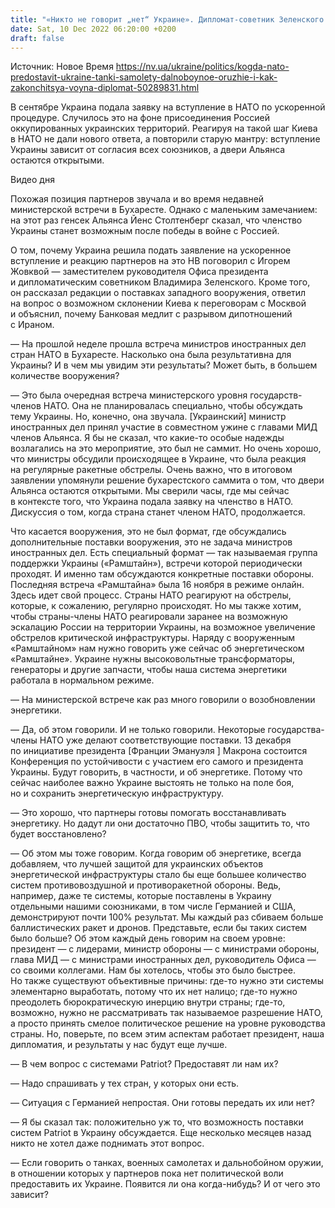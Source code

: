 ```yaml
---
title: "«Никто не говорит „нет“ Украине». Дипломат-советник Зеленского — о переговорах с НАТО и колебаниях США по признанию РФ спонсором терроризма"
date: Sat, 10 Dec 2022 06:20:00 +0200
draft: false
---
```

Источник: Новое Время https://nv.ua/ukraine/politics/kogda-nato-predostavit-ukraine-tanki-samolety-dalnoboynoe-oruzhie-i-kak-zakonchitsya-voyna-diplomat-50289831.html


В сентябре Украина подала заявку на вступление в НАТО по ускоренной процедуре. Случилось это на фоне присоединения Россией оккупированных украинских территорий. Реагируя на такой шаг Киева в НАТО не дали нового ответа, а повторили старую мантру: вступление Украины зависит от согласия всех союзников, а двери Альянса остаются открытыми.

 Видео дня   

Похожая позиция партнеров звучала и во время недавней министерской встречи в Бухаресте. Однако с маленьким замечанием: на этот раз генсек Альянса Йенс Столтенберг сказал, что членство Украины станет возможным после победы в войне с Россией.

О том, почему Украина решила подать заявление на ускоренное вступление и реакцию партнеров на это НВ поговорил с Игорем Жовквой — заместителем руководителя Офиса президента и дипломатическим советником Владимира Зеленского. Кроме того, он рассказал редакции о поставках западного вооружения, ответил на вопрос о возможном склонении Киева к переговорам с Москвой и объяснил, почему Банковая медлит с разрывом дипотношений с Ираном.

— На прошлой неделе прошла встреча министров иностранных дел стран НАТО в Бухаресте. Насколько она была результативна для Украины? И в чем мы увидим эти результаты? Может быть, в большем количестве вооружения?

— Это была очередная встреча министерского уровня государств-членов НАТО. Она не планировалась специально, чтобы обсуждать тему Украины. Но, конечно, она звучала. [Украинский] министр иностранных дел принял участие в совместном ужине с главами МИД членов Альянса. Я бы не сказал, что какие-то особые надежды возлагались на это мероприятие, это был не саммит. Но очень хорошо, что министры обсудили происходящее в Украине, что была реакция на регулярные ракетные обстрелы. Очень важно, что в итоговом заявлении упомянули решение бухарестского саммита о том, что двери Альянса остаются открытыми. Мы сверили часы, где мы сейчас в контексте того, что Украина подала заявку на членство в НАТО. Дискуссия о том, когда страна станет членом НАТО, продолжается.

Что касается вооружения, это не был формат, где обсуждались дополнительные поставки вооружения, это не задача министров иностранных дел. Есть специальный формат — так называемая группа поддержки Украины («Рамштайн»), встречи которой периодически проходят. И именно там обсуждаются конкретные поставки обороны. Последняя встреча «Рамштайна» была 16 ноября в режиме онлайн. Здесь идет свой процесс. Страны НАТО реагируют на обстрелы, которые, к сожалению, регулярно происходят. Но мы также хотим, чтобы страны-члены НАТО реагировали заранее на возможную эскалацию России на территории Украины, на возможное увеличение обстрелов критической инфраструктуры. Наряду с вооруженным «Рамштайном» нам нужно говорить уже сейчас об энергетическом «Рамштайне». Украине нужны высоковольтные трансформаторы, генераторы и другие запчасти, чтобы наша система энергетики работала в нормальном режиме.

— На министерской встрече как раз много говорили о возобновлении энергетики.

— Да, об этом говорили. И не только говорили. Некоторые государства-члены НАТО уже делают соответствующие поставки. 13 декабря по инициативе президента [Франции Эмануэля ] Макрона состоится Конференция по устойчивости с участием его самого и президента Украины. Будут говорить, в частности, и об энергетике. Потому что сейчас наиболее важно Украине выстоять не только на поле боя, но и сохранить энергетическую инфраструктуру.

— Это хорошо, что партнеры готовы помогать восстанавливать энергетику. Но дадут ли они достаточно ПВО, чтобы защитить то, что будет восстановлено?

— Об этом мы тоже говорим. Когда говорим об энергетике, всегда добавляем, что лучшей защитой для украинских объектов энергетической инфраструктуры стало бы еще большее количество систем противовоздушной и противоракетной обороны. Ведь, например, даже те системы, которые поставлены в Украину отдельными нашими союзниками, в том числе Германией и США, демонстрируют почти 100% результат. Мы каждый раз сбиваем больше баллистических ракет и дронов. Представьте, если бы таких систем было больше? Об этом каждый день говорим на своем уровне: президент — с лидерами, министр обороны — с министрами обороны, глава МИД — с министрами иностранных дел, руководитель Офиса — со своими коллегами. Нам бы хотелось, чтобы это было быстрее. Но также существуют объективные причины: где-то нужно эти системы элементарно выработать, потому что их нет налицо; где-то нужно преодолеть бюрократическую инерцию внутри страны; где-то, возможно, нужно не рассматривать так называемое разрешение НАТО, а просто принять смелое политическое решение на уровне руководства страны. Но, поверьте, по всем этим аспектам работает президент, наша дипломатия, и результаты у нас будут еще лучше.

— В чем вопрос с системами Patriot? Предоставят ли нам их?

— Надо спрашивать у тех стран, у которых они есть.

— Ситуация с Германией непростая. Они готовы передать их или нет?

— Я бы сказал так: положительно уж то, что возможность поставки систем Patriot в Украину обсуждается. Еще несколько месяцев назад никто не хотел даже поднимать этот вопрос.

— Если говорить о танках, военных самолетах и дальнобойном оружии, в отношении которых у партнеров пока нет политической воли предоставить их Украине. Появится ли она когда-нибудь? И от чего это зависит?
